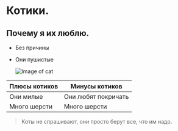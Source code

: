 # Котики.


## Почему я их люблю.


- Без причины
* Они пушистые


  ![Image of cat]([https://github.com/blademoon/Markdown/blob/main/Picture/cat.jpg](https://www.ferra.ru/imgs/2024/05/08/05/6460496/c2150453d059e8999c5f0b211ce334f7c869147c.jpg))



Плюсы котиков  | Минусы котиков
------------ | -------------
Они милые | Они любят покричать
Много шерсти | Много шерсти



  >Коты не спрашивают, они просто берут все,
   что им надо.
  
